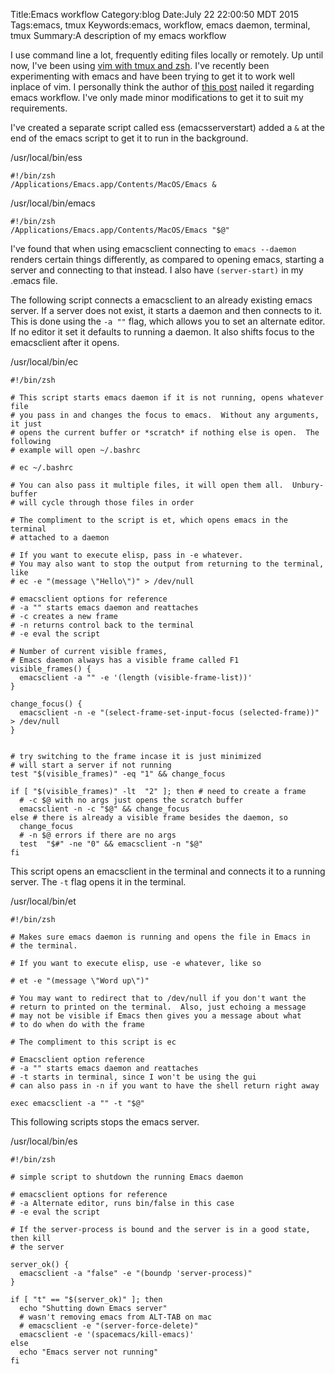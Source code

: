 Title:Emacs workflow
Category:blog
Date:July 22 22:00:50 MDT 2015
Tags:emacs, tmux
Keywords:emacs, workflow, emacs daemon, terminal, tmux
Summary:A description of my emacs workflow

I use command line a lot, frequently editing files locally or remotely. Up until now, I've been using [vim with tmux and zsh](kdheepak.com/blog/vim-tmux-zsh.html). I've recently been experimenting with emacs and have been trying to get it to work well inplace of vim. I personally think the author of [this post](http://mjwall.com/blog/2013/10/04/how-i-use-emacs/) nailed it regarding emacs workflow. I've only made minor modifications to get it to suit my requirements.

I've created a separate script called ess (emacsserverstart) added a `&` at the end of the emacs script to get it to run in the background.

/usr/local/bin/ess

    #!/bin/zsh
    /Applications/Emacs.app/Contents/MacOS/Emacs &

/usr/local/bin/emacs

    #!/bin/zsh
    /Applications/Emacs.app/Contents/MacOS/Emacs "$@"

I've found that when using emacsclient connecting to `emacs --daemon` renders certain things differently, as compared to opening emacs, starting a server and connecting to that instead. I also have `(server-start)` in my .emacs file.

The following script connects a emacsclient to an already existing emacs server. If a server does not exist, it starts a daemon and then connects to it. This is done using the `-a ""` flag, which allows you to set an alternate editor. If no editor it set it defaults to running a daemon. It also shifts focus to the emacsclient after it opens.

/usr/local/bin/ec

    #!/bin/zsh

    # This script starts emacs daemon if it is not running, opens whatever file
    # you pass in and changes the focus to emacs.  Without any arguments, it just
    # opens the current buffer or *scratch* if nothing else is open.  The following
    # example will open ~/.bashrc

    # ec ~/.bashrc

    # You can also pass it multiple files, it will open them all.  Unbury-buffer
    # will cycle through those files in order

    # The compliment to the script is et, which opens emacs in the terminal
    # attached to a daemon

    # If you want to execute elisp, pass in -e whatever.
    # You may also want to stop the output from returning to the terminal, like
    # ec -e "(message \"Hello\")" > /dev/null

    # emacsclient options for reference
    # -a "" starts emacs daemon and reattaches
    # -c creates a new frame
    # -n returns control back to the terminal
    # -e eval the script

    # Number of current visible frames,
    # Emacs daemon always has a visible frame called F1
    visible_frames() {
      emacsclient -a "" -e '(length (visible-frame-list))'
    }

    change_focus() {
      emacsclient -n -e "(select-frame-set-input-focus (selected-frame))" > /dev/null
    }


    # try switching to the frame incase it is just minimized
    # will start a server if not running
    test "$(visible_frames)" -eq "1" && change_focus

    if [ "$(visible_frames)" -lt  "2" ]; then # need to create a frame
      # -c $@ with no args just opens the scratch buffer
      emacsclient -n -c "$@" && change_focus
    else # there is already a visible frame besides the daemon, so
      change_focus
      # -n $@ errors if there are no args
      test  "$#" -ne "0" && emacsclient -n "$@"
    fi


This script opens an emacsclient in the terminal and connects it to a running server. The `-t` flag opens it in the terminal.

/usr/local/bin/et

    #!/bin/zsh

    # Makes sure emacs daemon is running and opens the file in Emacs in
    # the terminal.

    # If you want to execute elisp, use -e whatever, like so

    # et -e "(message \"Word up\")"

    # You may want to redirect that to /dev/null if you don't want the
    # return to printed on the terminal.  Also, just echoing a message
    # may not be visible if Emacs then gives you a message about what
    # to do when do with the frame

    # The compliment to this script is ec

    # Emacsclient option reference
    # -a "" starts emacs daemon and reattaches
    # -t starts in terminal, since I won't be using the gui
    # can also pass in -n if you want to have the shell return right away

    exec emacsclient -a "" -t "$@"

This following scripts stops the emacs server.

/usr/local/bin/es

    #!/bin/zsh

    # simple script to shutdown the running Emacs daemon

    # emacsclient options for reference
    # -a Alternate editor, runs bin/false in this case
    # -e eval the script

    # If the server-process is bound and the server is in a good state, then kill
    # the server

    server_ok() {
      emacsclient -a "false" -e "(boundp 'server-process)"
    }

    if [ "t" == "$(server_ok)" ]; then
      echo "Shutting down Emacs server"
      # wasn't removing emacs from ALT-TAB on mac
      # emacsclient -e "(server-force-delete)"
      emacsclient -e '(spacemacs/kill-emacs)'
    else
      echo "Emacs server not running"
    fi
